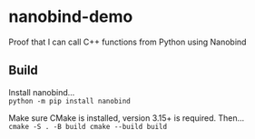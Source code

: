 # nanobind-demo
Proof that I can call C++ functions from Python using Nanobind

## Build
Install nanobind...  
`
python -m pip install nanobind
`  

Make sure CMake is installed, version 3.15+ is required. Then...  
`
cmake -S . -B build
cmake --build build
`
